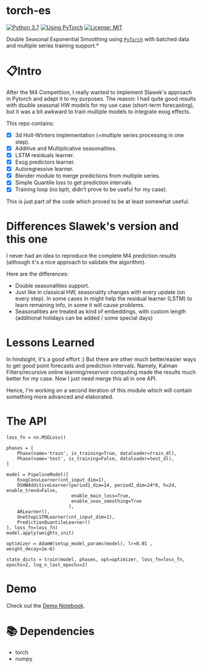 # torch-es
[![Python 3.7](https://img.shields.io/badge/python-3.7-blue.svg)](https://www.python.org/downloads/release/python-370/)
[![Using PyTorch](https://img.shields.io/badge/PyTorch-red.svg)](https://pytorch.org/)
[![License: MIT](https://img.shields.io/badge/License-MIT-yellow.svg)](https://github.com/vshulyak/torch-es/blob/master/LICENSE)

Double Seasonal Exponential Smoothing using [`PyTorch`](https://pytorch.org) with batched data and multiple series training support.*

# 📋Intro

After the M4 Competition, I really wanted to implement Slawek's approach in Pytorch and adapt it to my purposes. The reason:
I had quite good results with double seasonal HW models for my use case (short-term forecasting), but it was a bit awkward
to train multiple models to integrate exog effects.

This repo contains:
- [x] 3d Holt-Winters implementation (=multiple series processing in one step).
- [x] Additive and Multiplicative seasonalities.
- [x] LSTM residuals learner.
- [x] Exog predictors learner.
- [x] Autoregressive learner.
- [x] Blender module to merge predictions from multiple series.
- [x] Simple Quantile loss to get prediction intervals.
- [x] Training loop (no bptt, didn't prove to be useful for my case).

This is just part of the code which proved to be at least somewhat useful.

# Differences Slawek's version and this one

I never had an idea to reproduce the complete M4 prediction results (although it's a nice approach to validate the algorithm).

Here are the differences:
- Double seasonalities support.
- Just like in classical HW, seasonality changes with every update (on every step). In some cases in might help the residual learner (LSTM) to learn remaining info, in some it will cause problems.
- Seasonalities are treated as kind of embeddings, with custom length (additional holidays can be added / some special days)

# Lessons Learned

In hindsight, it's a good effort :) But there are other much better/easier ways to get good point forecasts and prediction
intervals. Namely, Kalman Filters/recursive online learning/reservoir computing made the results much better for my case.
Now I just need merge this all in one API.

Hence, I'm working on a second iteration of this module which will contain something more advanced and elaborated.

# The API

```
loss_fn = nn.MSELoss()

phases = [
    Phase(name='train', is_training=True, dataloader=train_dl),
    Phase(name='test', is_training=False, dataloader=test_dl),
]

model = PipelineModel([
    ExogConvLearner(cnt_input_dim=1),
    DSHWAdditiveLearner(period1_dim=24, period2_dim=24*8, h=24, enable_trend=False,
                        enable_main_loss=True,
                        enable_seas_smoothing=True
                       ),
    ARLearner(),
    OneStepLSTMLearner(cnt_input_dim=1),
    PredictionQuantileLearner()
], loss_fn=loss_fn)
model.apply(weights_init)

optimizer = AdamW(setup_model_params(model), lr=0.01 , weight_decay=1e-6)

state_dicts = train(model, phases, opt=optimizer, loss_fn=loss_fn, epochs=2, log_n_last_epochs=2)
```

# Demo

Check out the [Demo Notebook](https://nbviewer.jupyter.org/github/vshulyak/torch-es/blob/master/examples/torches_demo.ipynb).


# 📚 Dependencies

- torch
- numpy
